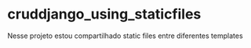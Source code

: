# cruddjango_using_staticfiles
Nesse projeto estou compartilhado static files entre diferentes templates 

